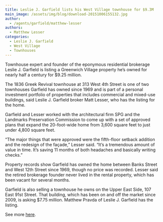 ```yaml
---
title: Leslie J. Garfield lists his West Village townhouse for $9.3M
main_image: /assets/img/blog/download-20151006155132.jpg
author:
  - /agents/garfield/matthew-lesser
authors:
  - Matthew Lesser
categories:
  - Leslie J. Garfield
  - West Village
  - Townhouses
---
```

<p>Townhouse expert and founder of the eponymous residential brokerage Leslie J. Garfield is listing a Greenwich Village property he’s owned for nearly half a century for $9.25 million.</p><p>The 1836 Greek Revival townhouse at 313 West 4th Street is one of two townhouses Garfield has owned since 1969 and is part of a personal investment portfolio of properties that includes commercial and mixed-use buildings, said Leslie J. Garfield broker Matt Lesser, who has the listing for the home.<br></p><p>Garfield and Lesser worked with the architectural firm SPG and the Landmarks Preservation Commission to come up with a set of approved plans that expand the 20-foot-wide home from 3,600 square feet to just under 4,800 square feet.<br></p><p>“The major things that were approved were the fifth-floor setback addition and the redesign of the façade,” Lesser said. “It’s a tremendous amount of value in time. It’s saving 11 months of both headaches and basically writing checks.”<br></p><p>Property records show Garfield has owned the home between Banks Street and West 12th Street since 1969, though no price was recorded. Lesser said the retired brokerage founder never lived in the rental property, which has been vacant for several months.<br></p><p>Garfield is also selling a townhouse he owns on the Upper East Side, 107 East 91st Street. That building, which has been on and off the market since 2009, is asking $7.75 million. Matthew Pravda of Leslie J. Garfield has the listing.<br></p><p>See more <a href="http://therealdeal.com/blog/2015/01/12/leslie-j-garfield-lists-his-west-village-townhouse-for-9-3m/#sthash.IZW4H67j.dpuf">here</a>. <br></p>